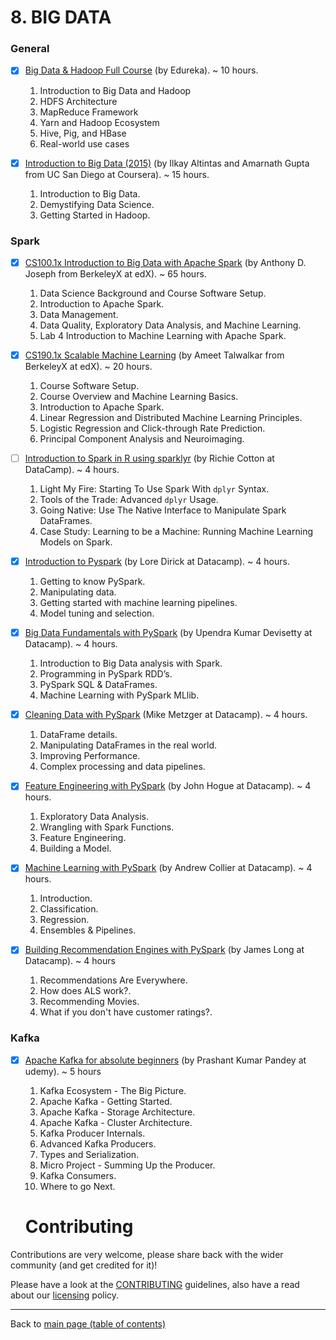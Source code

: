 
# 8. BIG DATA 
### General 
- [X] [Big Data & Hadoop Full Course](https://www.youtube.com/watch?v=1vbXmCrkT3Y) (by Edureka). ~ 10 hours.
  1. Introduction to Big Data and Hadoop
  2. HDFS Architecture
  3. MapReduce Framework
  4. Yarn and Hadoop Ecosystem
  5. Hive, Pig, and HBase
  6. Real-world use cases
  
- [X] [Introduction to Big Data (2015)](https://www.coursera.org/learn/big-data-introduction) (by Ilkay Altintas and Amarnath Gupta from UC San Diego at Coursera). ~ 15 hours.
  1. Introduction to Big Data.
  2. Demystifying Data Science.
  3. Getting Started in Hadoop.

### Spark 
- [X] [CS100.1x Introduction to Big Data with Apache Spark](https://courses.edx.org/courses/BerkeleyX/CS100.1x/1T2015/course/) (by Anthony D. Joseph from BerkeleyX at edX). ~ 65 hours.
  1. Data Science Background and Course Software Setup.
  2. Introduction to Apache Spark.
  3. Data Management.
  4. Data Quality, Exploratory Data Analysis, and Machine Learning.
  5. Lab 4 Introduction to Machine Learning with Apache Spark.

- [X] [CS190.1x Scalable Machine Learning](https://courses.edx.org/courses/BerkeleyX/CS190.1x/1T2015/course/) (by Ameet Talwalkar from BerkeleyX at edX). ~ 20 hours.
  1. Course Software Setup.
  2. Course Overview and Machine Learning Basics.
  3. Introduction to Apache Spark.
  4. Linear Regression and Distributed Machine Learning Principles.
  5. Logistic Regression and Click-through Rate Prediction.
  6. Principal Component Analysis and Neuroimaging.

- [ ] [Introduction to Spark in R using sparklyr](https://www.datacamp.com/courses/introduction-to-spark-in-r-using-sparklyr) (by Richie Cotton at DataCamp). ~ 4 hours.
  1. Light My Fire: Starting To Use Spark With `dplyr` Syntax.
  2. Tools of the Trade: Advanced `dplyr` Usage.
  3. Going Native: Use The Native Interface to Manipulate Spark DataFrames.
  4. Case Study: Learning to be a Machine: Running Machine Learning Models on Spark.

- [X] [Introduction to Pyspark](https://www.datacamp.com/courses/introduction-to-pyspark) (by Lore Dirick at Datacamp). ~ 4 hours.
  1. Getting to know PySpark.
  2. Manipulating data.
  3. Getting started with machine learning pipelines. 
  4. Model tuning and selection.

- [X] [Big Data Fundamentals with PySpark](https://www.datacamp.com/courses/big-data-fundamentals-with-pyspark) (by Upendra Kumar Devisetty at Datacamp). ~ 4 hours.
  1. Introduction to Big Data analysis with Spark.
  2. Programming in PySpark RDD’s. 
  3. PySpark SQL & DataFrames.
  4. Machine Learning with PySpark MLlib.

- [X] [Cleaning Data with PySpark](https://www.datacamp.com/courses/cleaning-data-with-pyspark) (Mike Metzger at Datacamp). ~ 4 hours.
  1. DataFrame details.
  2. Manipulating DataFrames in the real world.
  3. Improving Performance.
  4. Complex processing and data pipelines. 

- [X] [Feature Engineering with PySpark](https://www.datacamp.com/courses/feature-engineering-with-pyspark) (by John Hogue at Datacamp). ~ 4 hours.
  1. Exploratory Data Analysis.
  2. Wrangling with Spark Functions.
  3. Feature Engineering.
  4. Building a Model. 

- [X] [Machine Learning with PySpark](https://www.datacamp.com/courses/machine-learning-with-pyspark) (by Andrew Collier at Datacamp). ~ 4 hours.
  1. Introduction.
  2. Classification.
  3. Regression.
  4. Ensembles & Pipelines.

- [X] [Building Recommendation Engines with PySpark](https://www.datacamp.com/courses/recommendation-engines-in-pyspark) (by James Long at Datacamp). ~ 4 hours
  1. Recommendations Are Everywhere.
  2. How does ALS work?.
  3. Recommending Movies.
  4. What if you don't have customer ratings?.

### Kafka
- [X] [Apache Kafka for absolute beginners](https://www.udemy.com/course/apache-kafka-for-beginners) (by Prashant Kumar Pandey at udemy). ~ 5 hours
  1. Kafka Ecosystem - The Big Picture.
  2. Apache Kafka - Getting Started.
  3. Apache Kafka - Storage Architecture.
  4. Apache Kafka - Cluster Architecture.
  5. Kafka Producer Internals.
  6. Advanced Kafka Producers.
  7. Types and Serialization.
  8. Micro Project - Summing Up the Producer.
  9. Kafka Consumers.
  10. Where to go Next.
  
  # Contributing

Contributions are very welcome, please share back with the wider community (and get credited for it)!

Please have a look at the [CONTRIBUTING](contributing.md) guidelines, also have a read about our [licensing](https://github.com/Data-Science-Community-SRM/Resourceify/blob/master/LICENSE) policy.

---

Back to [main page (table of contents)](https://data-science-community-srm.github.io/Resourceify/)
